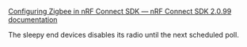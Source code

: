 
[Configuring Zigbee in nRF Connect SDK &mdash; nRF Connect SDK 2.0.99 documentation](http://developer.nordicsemi.com/nRF_Connect_SDK/doc/latest/nrf/ug_zigbee_configuring.html#sleepy-end-device-behavior)

The sleepy end devices disables its radio until the next scheduled poll.